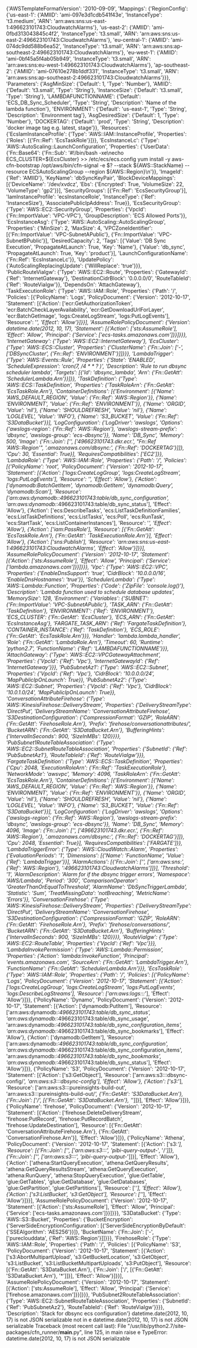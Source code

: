 {'AWSTemplateFormatVersion': '2010-09-09', 'Mappings': {'RegionConfig': {'us-east-1': {'AMIID': 'ami-097e3d1cdb541f43e', 'InstanceType': 't3.medium', 'ARN': 'arn:aws:sns:us-east-1:496623101743:CloudwatchAlarms'}, 'us-east-2': {'AMIID': 'ami-0fbd313043845c4f2', 'InstanceType': 't3.small', 'ARN': 'arn:aws:sns:us-east-2:496623101743:CloudwatchAlarms'}, 'eu-central-1': {'AMIID': 'ami-074dc9dd588b6ea52', 'InstanceType': 't3.small', 'ARN': 'arn:aws:sns:ap-southeast-2:496623101743:CloudwatchAlarms'}, 'eu-west-1': {'AMIID': 'ami-0bf45a5f4ab05b949', 'InstanceType': 't3.small', 'ARN': 'arn:aws:sns:eu-west-1:496623101743:CloudwatchAlarms'}, 'ap-southeast-2': {'AMIID': 'ami-07610e278b1ddf331', 'InstanceType': 't3.small', 'ARN': 'arn:aws:sns:ap-southeast-2:496623101743:CloudwatchAlarms'}}}, 'Parameters': {'AsgMinSize': {'Default': 1, 'Type': 'Number'}, 'AMIID': {'Default': 't3.small', 'Type': 'String'}, 'InstanceSize': {'Default': 't3.small', 'Type': 'String'}, 'LAMBDAFUNCTIONNAME': {'Default': 'ECS_DB_Sync_Scheduler', 'Type': 'String', 'Description': 'Name of the lambda function'}, 'ENVIRONMENT': {'Default': 'us-east-1', 'Type': 'String', 'Description': 'Environment tag'}, 'AsgDesiredSize': {'Default': 1, 'Type': 'Number'}, 'DOCKERTAG': {'Default': 'prod', 'Type': 'String', 'Description': 'docker image tag e.g. latest, stage'}}, 'Resources': {'EcsIamInstanceProfile': {'Type': 'AWS::IAM::InstanceProfile', 'Properties': {'Roles': [{'Fn::Ref': 'EcsTaskRole'}]}}, 'EcsInstanceLc': {'Type': 'AWS::AutoScaling::LaunchConfiguration', 'Properties': {'UserData': {'Fn::Base64': {'Fn::Sub': '#!/bin/bash -xe\necho ECS_CLUSTER=${EcsCluster} >> /etc/ecs/ecs.config yum install -y aws-cfn-bootstrap /opt/aws/bin/cfn-signal -e $? --stack ${AWS::StackName} --resource ECSAutoScalingGroup --region ${AWS::Region}\n'}}, 'ImageId': {'Ref': 'AMIID'}, 'KeyName': 'dbSyncKeyPair', 'BlockDeviceMappings': [{'DeviceName': '/dev/xvdcz', 'Ebs': {'Encrypted': True, 'VolumeSize': 22, 'VolumeType': 'gp2'}}], 'SecurityGroups': [{'Fn::Ref': 'EcsSecurityGroup'}], 'IamInstanceProfile': 'ecsInstanceRole', 'InstanceType': {'Ref': 'InstanceSize'}, 'AssociatePublicIpAddress': True}}, 'EcsSecurityGroup': {'Type': 'AWS::EC2::SecurityGroup', 'Properties': {'VpcId': {'Fn::ImportValue': 'VPC-VPC'}, 'GroupDescription': 'ECS Allowed Ports'}}, 'EcsInstanceAsg': {'Type': 'AWS::AutoScaling::AutoScalingGroup', 'Properties': {'MinSize': 2, 'MaxSize': 4, 'VPCZoneIdentifier': [{'Fn::ImportValue': 'VPC-SubnetAPublic'}, {'Fn::ImportValue': 'VPC-SubnetBPublic'}], 'DesiredCapacity': 2, 'Tags': [{'Value': 'DB Sync Execution', 'PropagateAtLaunch': True, 'Key': 'Name'}, {'Value': 'db_sync', 'PropagateAtLaunch': True, 'Key': 'product'}], 'LaunchConfigurationName': {'Fn::Ref': 'EcsInstanceLc'}}, 'UpdatePolicy': {'AutoScalingReplacingUpdate': {'WillReplace': 'true'}}}, 'PublicRouteViaIgw': {'Type': 'AWS::EC2::Route', 'Properties': {'GatewayId': {'Ref': 'InternetGateway'}, 'DestinationCidrBlock': '0.0.0.0/0', 'RouteTableId': {'Ref': 'RouteViaIgw'}}, 'DependsOn': 'AttachGateway'}, 'TaskExecutionRole': {'Type': 'AWS::IAM::Role', 'Properties': {'Path': '/', 'Policies': [{'PolicyName': 'Logs', 'PolicyDocument': {'Version': '2012-10-17', 'Statement': [{'Action': ['ecr:GetAuthorizationToken', 'ecr:BatchCheckLayerAvailability', 'ecr:GetDownloadUrlForLayer', 'ecr:BatchGetImage', 'logs:CreateLogStream', 'logs:PutLogEvents'], 'Resource': '*', 'Effect': 'Allow'}]}}], 'AssumeRolePolicyDocument': {'Version': datetime.date(2012, 10, 17), 'Statement': [{'Action': ['sts:AssumeRole'], 'Effect': 'Allow', 'Principal': {'Service': ['ecs-tasks.amazonaws.com']}}]}}}, 'InternetGateway': {'Type': 'AWS::EC2::InternetGateway'}, 'EcsCluster': {'Type': 'AWS::ECS::Cluster', 'Properties': {'ClusterName': {'Fn::Join': ['-', ['DBSyncCluster', {'Fn::Ref': 'ENVIRONMENT'}]]}}}, 'LambdaTrigger': {'Type': 'AWS::Events::Rule', 'Properties': {'State': 'ENABLED', 'ScheduleExpression': 'cron(7, */4 * * ? *)', 'Description': 'Rule to run dbsync scheduler lambda', 'Targets': [{'Id': 'dbsync_lambda', 'Arn': {'Fn::GetAtt': 'SchedulerLambda.Arn'}}]}}, 'TaskDefinition': {'Type': 'AWS::ECS::TaskDefinition', 'Properties': {'TaskRoleArn': {'Fn::GetAtt': 'EcsTaskRole.Arn'}, 'ContainerDefinitions': [{'Environment': [{'Name': 'AWS_DEFAULT_REGION', 'Value': {'Fn::Ref': 'AWS::Region'}}, {'Name': 'ENVIRONMENT', 'Value': {'Fn::Ref': 'ENVIRONMENT'}}, {'Name': 'ORGID', 'Value': 'nil'}, {'Name': 'SHOULDREFRESH', 'Value': 'nil'}, {'Name': 'LOGLEVEL', 'Value': 'INFO'}, {'Name': 'S3_BUCKET', 'Value': {'Fn::Ref': 'S3DataBucket'}}], 'LogConfiguration': {'LogDriver': 'awslogs', 'Options': {'awslogs-region': {'Fn::Ref': 'AWS::Region'}, 'awslogs-stream-prefix': 'dbsync', 'awslogs-group': 'ecs-dbsync'}}, 'Name': 'DB_Sync', 'Memory': 500, 'Image': {'Fn::Join': ['', ['496623101743.dkr.ecr.', "Fn::Ref 'AWS::Region'", '.amazonaws.com/dbsync:', {'Fn::Ref': 'DOCKERTAG'}]]}, 'Cpu': 30, 'Essential': True}], 'RequiresCompatibilities': ['EC2']}}, 'LambdaRole': {'Type': 'AWS::IAM::Role', 'Properties': {'Path': '/', 'Policies': [{'PolicyName': 'root', 'PolicyDocument': {'Version': '2012-10-17', 'Statement': [{'Action': ['logs:CreateLogGroup', 'logs:CreateLogStream', 'logs:PutLogEvents'], 'Resource': '*', 'Effect': 'Allow'}, {'Action': ['dynamodb:BatchGetItem', 'dynamodb:GetItem', 'dynamodb:Query', 'dynamodb:Scan'], 'Resource': ['arn:aws:dynamodb:*:496623101743:table/db_sync_configuration', 'arn:aws:dynamodb:*:496623101743:table/db_sync_status'], 'Effect': 'Allow'}, {'Action': ['ecs:DescribeTasks', 'ecs:ListTaskDefinitionFamilies', 'ecs:ListTaskDefinitions', 'ecs:ListTasks', 'ecs:Poll', 'ecs:RunTask', 'ecs:StartTask', 'ecs:ListContainerInstances'], 'Resource': '*', 'Effect': 'Allow'}, {'Action': ['iam:PassRole'], 'Resource': [{'Fn::GetAtt': 'EcsTaskRole.Arn'}, {'Fn::GetAtt': 'TaskExecutionRole.Arn'}], 'Effect': 'Allow'}, {'Action': ['sns:Publish'], 'Resource': 'arn:aws:sns:us-east-1:496623101743:CloudwatchAlarms', 'Effect': 'Allow'}]}}], 'AssumeRolePolicyDocument': {'Version': '2012-10-17', 'Statement': [{'Action': ['sts:AssumeRole'], 'Effect': 'Allow', 'Principal': {'Service': ['lambda.amazonaws.com']}}]}}}, 'Vpc': {'Type': 'AWS::EC2::VPC', 'Properties': {'EnableDnsSupport': 'true', 'CidrBlock': '10.0.0.0/16', 'EnableDnsHostnames': 'true'}}, 'SchedulerLambda': {'Type': 'AWS::Lambda::Function', 'Properties': {'Code': {'ZipFile': 'console.log()'}, 'Description': 'Lambda function used to schedule database updates', 'MemorySize': 128, 'Environment': {'Variables': {'SUBNET': {'Fn::ImportValue': 'VPC-SubnetAPublic'}, 'TASK_ARN': {'Fn::GetAtt': 'TaskDefinition'}, 'ENVIRONMENT': {'Ref': 'ENVIRONMENT'}, 'ECS_CLUSTER': {'Fn::GetAtt': 'EcsCluster'}, 'ECS_ARN': {'Fn::GetAtt': 'EcsInstanceAsg'}, 'FARGATE_TASK_ARN': {'Ref': 'FargateTaskDefinition'}, 'CONTAINER_INSTANCE': {'Ref': 'TaskDefinition'}, 'ECS_ROLE': {'Fn::GetAtt': 'EcsTaskRole.Arn'}}}, 'Handler': 'lambda.lambda_handler', 'Role': {'Fn::GetAtt': 'LambdaRole.Arn'}, 'Timeout': 60, 'Runtime': 'python2.7', 'FunctionName': {'Ref': 'LAMBDAFUNCTIONNAME'}}}, 'AttachGateway': {'Type': 'AWS::EC2::VPCGatewayAttachment', 'Properties': {'VpcId': {'Ref': 'Vpc'}, 'InternetGatewayId': {'Ref': 'InternetGateway'}}}, 'PubSubnetAz1': {'Type': 'AWS::EC2::Subnet', 'Properties': {'VpcId': {'Ref': 'Vpc'}, 'CidrBlock': '10.0.0.0/24', 'MapPublicIpOnLaunch': True}}, 'PubSubnetAz2': {'Type': 'AWS::EC2::Subnet', 'Properties': {'VpcId': {'Ref': 'Vpc'}, 'CidrBlock': '10.0.1.0/24', 'MapPublicIpOnLaunch': True}}, 'ConversationAttributeFirehose': {'Type': 'AWS::KinesisFirehose::DeliveryStream', 'Properties': {'DeliveryStreamType': 'DirectPut', 'DeliveryStreamName': 'ConversationAttributeFirehose', 'S3DestinationConfiguration': {'CompressionFormat': 'GZIP', 'RoleARN': {'Fn::GetAtt': 'FirehoseRole.Arn'}, 'Prefix': 'firehose/conversationattributes/', 'BucketARN': {'Fn::GetAtt': 'S3DataBucket.Arn'}, 'BufferingHints': {'IntervalInSeconds': 900, 'SizeInMBs': 120}}}}, 'PubSubnet1RouteTableAssociation': {'Type': 'AWS::EC2::SubnetRouteTableAssociation', 'Properties': {'SubnetId': {'Ref': 'PubSubnetAz1'}, 'RouteTableId': {'Ref': 'RouteViaIgw'}}}, 'FargateTaskDefinition': {'Type': 'AWS::ECS::TaskDefinition', 'Properties': {'Cpu': 2048, 'ExecutionRoleArn': {'Fn::Ref': 'TaskExecutionRole'}, 'NetworkMode': 'awsvpc', 'Memory': 4096, 'TaskRoleArn': {'Fn::GetAtt': 'EcsTaskRole.Arn'}, 'ContainerDefinitions': [{'Environment': [{'Name': 'AWS_DEFAULT_REGION', 'Value': {'Fn::Ref': 'AWS::Region'}}, {'Name': 'ENVIRONMENT', 'Value': {'Fn::Ref': 'ENVIRONMENT'}}, {'Name': 'ORGID', 'Value': 'nil'}, {'Name': 'SHOULDREFRESH', 'Value': 'nil'}, {'Name': 'LOGLEVEL', 'Value': 'INFO'}, {'Name': 'S3_BUCKET', 'Value': {'Fn::Ref': 'S3DataBucket'}}], 'LogConfiguration': {'LogDriver': 'awslogs', 'Options': {'awslogs-region': {'Fn::Ref': 'AWS::Region'}, 'awslogs-stream-prefix': 'dbsync', 'awslogs-group': 'ecs-dbsync'}}, 'Name': 'DB_Sync', 'Memory': 4096, 'Image': {'Fn::Join': ['', ['496623101743.dkr.ecr.', {'Fn::Ref': 'AWS::Region'}, '.amazonaws.com/dbsync:', {'Fn::Ref': 'DOCKERTAG'}]]}, 'Cpu': 2048, 'Essential': True}], 'RequiresCompatibilities': ['FARGATE']}}, 'LambdaTriggerError': {'Type': 'AWS::CloudWatch::Alarm', 'Properties': {'EvaluationPeriods': '1', 'Dimensions': [{'Name': 'FunctionName', 'Value': {'Ref': 'LambdaTrigger'}}], 'AlarmActions': [{'Fn::Join': ['', ['arn:aws:sns:', {'Ref': 'AWS::Region'}, ':496623101743:CloudwatchAlarms']]}], 'Threshold': '1', 'AlarmDescription': 'Alarm for if the dbsync trigger errors', 'Namespace': 'AWS/Lambda', 'Period': '300', 'ComparisonOperator': 'GreaterThanOrEqualToThreshold', 'AlarmName': 'DbSyncTriggerLambda', 'Statistic': 'Sum', 'TreatMissingData': 'notBreaching', 'MetricName': 'Errors'}}, 'ConversationFirehose': {'Type': 'AWS::KinesisFirehose::DeliveryStream', 'Properties': {'DeliveryStreamType': 'DirectPut', 'DeliveryStreamName': 'ConversationFirehose', 'S3DestinationConfiguration': {'CompressionFormat': 'GZIP', 'RoleARN': {'Fn::GetAtt': 'FirehoseRole.Arn'}, 'Prefix': 'firehose/conversations/', 'BucketARN': {'Fn::GetAtt': 'S3DataBucket.Arn'}, 'BufferingHints': {'IntervalInSeconds': 900, 'SizeInMBs': 120}}}}, 'RouteViaIgw': {'Type': 'AWS::EC2::RouteTable', 'Properties': {'VpcId': {'Ref': 'Vpc'}}}, 'LambdaInvokePermission': {'Type': 'AWS::Lambda::Permission', 'Properties': {'Action': 'lambda:InvokeFunction', 'Principal': 'events.amazonaws.com', 'SourceArn': {'Fn::GetAtt': 'LambdaTrigger.Arn'}, 'FunctionName': {'Fn::GetAtt': 'SchedulerLambda.Arn'}}}, 'EcsTaskRole': {'Type': 'AWS::IAM::Role', 'Properties': {'Path': '/', 'Policies': [{'PolicyName': 'Logs', 'PolicyDocument': {'Version': '2012-10-17', 'Statement': [{'Action': ['logs:CreateLogGroup', 'logs:CreateLogStream', 'logs:PutLogEvents', 'logs:DescribeLogStreams'], 'Resource': ['arn:aws:logs:*:*:*'], 'Effect': 'Allow'}]}}, {'PolicyName': 'Dynamo', 'PolicyDocument': {'Version': '2012-10-17', 'Statement': [{'Action': ['dynamodb:PutItem'], 'Resource': ['arn:aws:dynamodb:*:496623101743:table/db_sync_status', 'arn:aws:dynamodb:*:496623101743:table/db_sync_usage', 'arn:aws:dynamodb:*:496623101743:table/db_sync_configuration_items', 'arn:aws:dynamodb:*:496623101743:table/db_sync_bookmarks'], 'Effect': 'Allow'}, {'Action': ['dynamodb:GetItem'], 'Resource': ['arn:aws:dynamodb:*:496623101743:table/db_sync_configuration', 'arn:aws:dynamodb:*:496623101743:table/db_sync_configuration_items', 'arn:aws:dynamodb:*:496623101743:table/db_sync_bookmarks', 'arn:aws:dynamodb:*:496623101743:table/db_sync_status'], 'Effect': 'Allow'}]}}, {'PolicyName': 'S3', 'PolicyDocument': {'Version': '2012-10-17', 'Statement': [{'Action': ['s3:GetObject'], 'Resource': ['arn:aws:s3:::dbsync-config/*', 'arn:aws:s3:::dbsync-config'], 'Effect': 'Allow'}, {'Action': ['s3:*'], 'Resource': ['arn:aws:s3:::pureinsights-build-out', 'arn:aws:s3:::pureinsights-build-out/*', {'Fn::GetAtt': 'S3DataBucket.Arn'}, {'Fn::Join': ['/', [{'Fn::GetAtt': 'S3DataBucket.Arn'}, '*']]}], 'Effect': 'Allow'}]}}, {'PolicyName': 'firehose', 'PolicyDocument': {'Version': '2012-10-17', 'Statement': [{'Action': ['firehose:DeleteDeliveryStream', 'firehose:PutRecord', 'firehose:PutRecordBatch', 'firehose:UpdateDestination'], 'Resource': [{'Fn::GetAtt': 'ConversationAttributeFirehose.Arn'}, {'Fn::GetAtt': 'ConversationFirehose.Arn'}], 'Effect': 'Allow'}]}}, {'PolicyName': 'Athena', 'PolicyDocument': {'Version': '2012-10-17', 'Statement': [{'Action': ['s3:*'], 'Resource': [{'Fn::Join': ['', ['arn:aws:s3:::', 'pibi-query-output-*', '/*']]}, {'Fn::Join': ['', ['arn:aws:s3:::', 'pibi-query-output-*']]}], 'Effect': 'Allow'}, {'Action': ['athena:StartQueryExecution', 'athena:GetQueryResults', 'athena:GetQueryResultsStream', 'athena:GetQueryExecution', 'athena:RunQuery', 'athena:StopQueryExecution', 'glue:GetTable', 'glue:GetTables', 'glue:GetDatabase', 'glue:GetDatabases', 'glue:GetPartition', 'glue:GetPartitions'], 'Resource': ['*'], 'Effect': 'Allow'}, {'Action': ['s3:ListBucket', 's3:GetObject'], 'Resource': ['*'], 'Effect': 'Allow'}]}}], 'AssumeRolePolicyDocument': {'Version': '2012-10-17', 'Statement': [{'Action': ['sts:AssumeRole'], 'Effect': 'Allow', 'Principal': {'Service': ['ecs-tasks.amazonaws.com']}}]}}}, 'S3DataBucket': {'Type': 'AWS::S3::Bucket', 'Properties': {'BucketEncryption': {'ServerSideEncryptionConfiguration': [{'ServerSideEncryptionByDefault': {'SSEAlgorithm': 'AES256'}}]}, 'BucketName': {'Fn::Join': ['-', ['pureclouddata', {'Ref': 'AWS::Region'}]]}}}, 'FirehoseRole': {'Type': 'AWS::IAM::Role', 'Properties': {'Path': '/', 'Policies': [{'PolicyName': 'S3', 'PolicyDocument': {'Version': '2012-10-17', 'Statement': [{'Action': ['s3:AbortMultipartUpload', 's3:GetBucketLocation', 's3:GetObject', 's3:ListBucket', 's3:ListBucketMultipartUploads', 's3:PutObject'], 'Resource': [{'Fn::GetAtt': 'S3DataBucket.Arn'}, {'Fn::Join': ['/', [{'Fn::GetAtt': 'S3DataBucket.Arn'}, '*']]}], 'Effect': 'Allow'}]}}], 'AssumeRolePolicyDocument': {'Version': '2012-10-17', 'Statement': [{'Action': ['sts:AssumeRole'], 'Effect': 'Allow', 'Principal': {'Service': ['firehose.amazonaws.com']}}]}}}, 'PubSubnet2RouteTableAssociation': {'Type': 'AWS::EC2::SubnetRouteTableAssociation', 'Properties': {'SubnetId': {'Ref': 'PubSubnetAz2'}, 'RouteTableId': {'Ref': 'RouteViaIgw'}}}}, 'Description': 'Stack for dbsync ecs configuration'}
datetime.date(2012, 10, 17) is not JSON serializable
not in e
datetime.date(2012, 10, 17) is not JSON serializable
Traceback (most recent call last):
  File "/usr/lib/python2.7/site-packages/cfn_runner/__main__.py", line 125, in main
    raise e
TypeError: datetime.date(2012, 10, 17) is not JSON serializable


